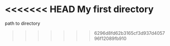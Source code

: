 <<<<<<< HEAD
My first directory
=======
path to directory
>>>>>>> 6296d8fd62b3165cf3d937d405796f12089fb910
